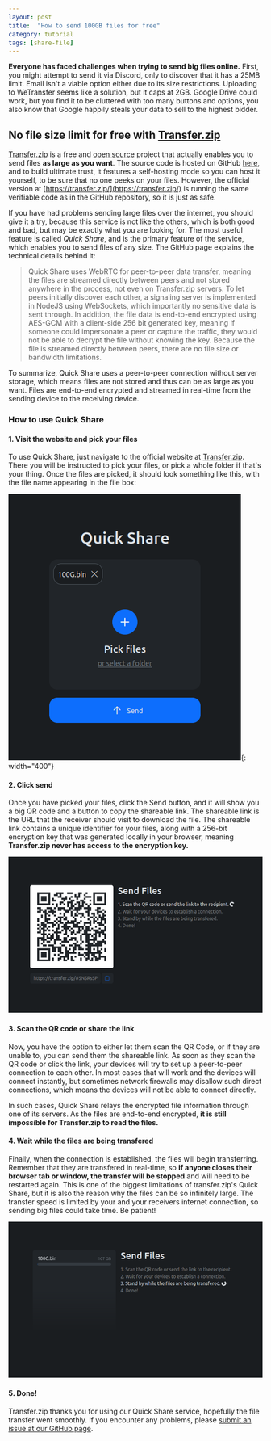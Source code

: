 ```yaml
---
layout: post
title:  "How to send 100GB files for free"
category: tutorial
tags: [share-file]
---
```

**Everyone has faced challenges when trying to send big files online.** First, you might attempt to send it via Discord, only to discover that it has a 25MB limit. Email isn't a viable option either due to its size restrictions. Uploading to WeTransfer seems like a solution, but it caps at 2GB. Google Drive could work, but you find it to be cluttered with too many buttons and options, you also know that Google happily steals your data to sell to the highest bidder. 

<!-- ...so enter transfer.zip: -->

## No file size limit for free with **[Transfer.zip](https://transfer.zip/)**

[Transfer.zip](https://transfer.zip/) is a free and [open source](https://github.com/robinkarlberg/transfer.zip-web) project that actually enables you to send files **as large as you want**. The source code is hosted on GitHub [here](https://github.com/robinkarlberg/transfer.zip-web), and to build ultimate trust, it features a self-hosting mode so you can host it yourself, to be sure that no one peeks on your files. However, the official version at [https://transfer.zip/](https://transfer.zip/) is running the same verifiable code as in the GitHub repository, so it is just as safe.

If you have had problems sending large files over the internet, you should give it a try, because this service is not like the others, which is both good and bad, but may be exactly what you are looking for. The most useful feature is called *Quick Share*, and is the primary feature of the service, which enables you to send files of any size. The GitHub page explains the technical details behind it:

> Quick Share uses WebRTC for peer-to-peer data transfer, meaning the files are streamed directly between peers and not stored anywhere in the process, not even on Transfer.zip servers. To let peers initially discover each other, a signaling server is implemented in NodeJS using WebSockets, which importantly no sensitive data is sent through. In addition, the file data is end-to-end encrypted using AES-GCM with a client-side 256 bit generated key, meaning if someone could impersonate a peer or capture the traffic, they would not be able to decrypt the file without knowing the key. Because the file is streamed directly between peers, there are no file size or bandwidth limitations.

To summarize, Quick Share uses a peer-to-peer connection without server storage, which means files are not stored and thus can be as large as you want. Files are end-to-end encrypted and streamed in real-time from the sending device to the receiving device.

### How to use Quick Share

#### **1. Visit the website and pick your files**

To use Quick Share, just navigate to the official website at [Transfer.zip](https://transfer.zip/). There you will be instructed to pick your files, or pick a whole folder if that's your thing. Once the files are picked, it should look something like this, with the file name appearing in the file box:

<!-- ![Quick Share landing page](/assets/img/quick-share-new.png){: width="400"} -->
![Screenshot of Quick Share showing that the user has picked a 100GB file](/assets/img/quick-share-100g.png){: width="400"}

#### **2. Click send**

Once you have picked your files, click the Send button, and it will show you a big QR code and a button to copy the shareable link. The shareable link is the URL that the receiver should visit to download the file. The shareable link contains a unique identifier for your files, along with a 256-bit encryption key that was generated locally in your browser, meaning **Transfer.zip never has access to the encryption key.**

![Screenshot of Quick Share showing a big QR code and that the user is waiting for someone to scan it](/assets/img/quick-share-progress-1.png)

#### **3. Scan the QR code or share the link**

Now, you have the option to either let them scan the QR Code, or if they are unable to, you can send them the shareable link. As soon as they scan the QR code or click the link, your devices will try to set up a peer-to-peer connection to each other. In most cases that will work and the devices will connect instantly, but sometimes network firewalls may disallow such direct connections, which means the devices will not be able to connect directly. 

In such cases, Quick Share relays the encrypted file information through one of its servers. As the files are end-to-end encrypted, **it is still impossible for Transfer.zip to read the files.**

#### **4. Wait while the files are being transfered**

Finally, when the connection is established, the files will begin transferring. Remember that they are transfered in real-time, so **if anyone closes their browser tab or window, the transfer will be stopped** and will need to be restarted again. This is one of the biggest limitations of transfer.zip's Quick Share, but it is also the reason why the files can be so infinitely large. The transfer speed is limited by your and your receivers internet connection, so sending big files could take time. Be patient!

![Screenshot of Quick Share showing the 100GB file is being downloaded](/assets/img/quick-share-progress-100g-3.png)

#### **5. Done!**

Transfer.zip thanks you for using our Quick Share service, hopefully the file transfer went smoothly. If you encounter any problems, please [submit an issue at our GitHub page](https://github.com/robinkarlberg/transfer.zip-web/issues).